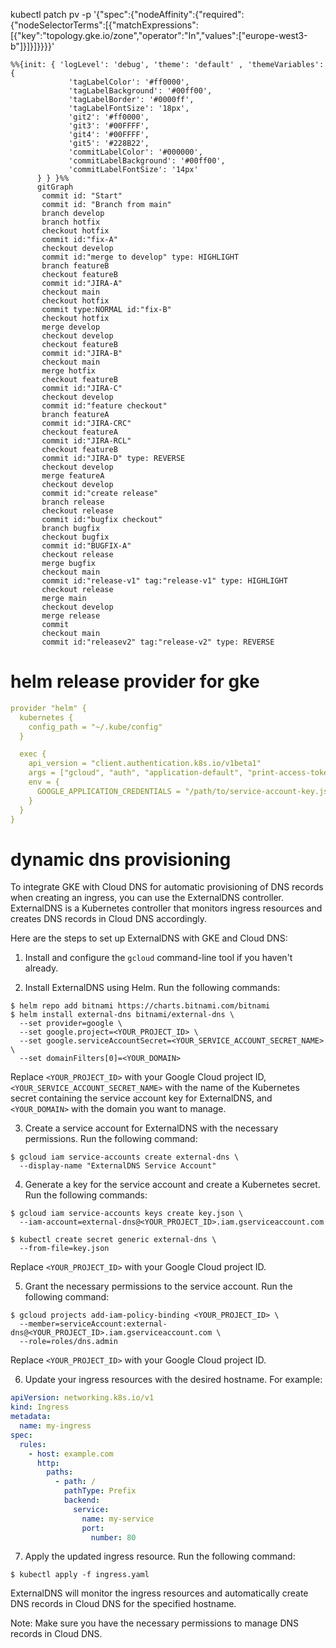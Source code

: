 kubectl patch pv <your-pv-name> -p '{"spec":{"nodeAffinity":{"required":{"nodeSelectorTerms":[{"matchExpressions":[{"key":"topology.gke.io/zone","operator":"In","values":["europe-west3-b"]}]}]}}}}'

 ```mermaid
 %%{init: { 'logLevel': 'debug', 'theme': 'default' , 'themeVariables': {
              'tagLabelColor': '#ff0000',
              'tagLabelBackground': '#00ff00',
              'tagLabelBorder': '#0000ff',
              'tagLabelFontSize': '18px',
              'git2': '#ff0000',
              'git3': '#00FFFF',
              'git4': '#00FFFF',
              'git5': '#228B22',
              'commitLabelColor': '#000000',
              'commitLabelBackground': '#00ff00',
              'commitLabelFontSize': '14px'
       } } }%%
       gitGraph
        commit id: "Start"
        commit id: "Branch from main"
        branch develop
        branch hotfix
        checkout hotfix
        commit id:"fix-A"
        checkout develop
        commit id:"merge to develop" type: HIGHLIGHT
        branch featureB
        checkout featureB
        commit id:"JIRA-A"
        checkout main
        checkout hotfix
        commit type:NORMAL id:"fix-B"
        checkout hotfix
        merge develop
        checkout develop
        checkout featureB
        commit id:"JIRA-B"
        checkout main
        merge hotfix
        checkout featureB
        commit id:"JIRA-C"
        checkout develop
        commit id:"feature checkout"
        branch featureA
        commit id:"JIRA-CRC"
        checkout featureA
        commit id:"JIRA-RCL"
        checkout featureB
        commit id:"JIRA-D" type: REVERSE
        checkout develop
        merge featureA
        checkout develop
        commit id:"create release"
        branch release
        checkout release
        commit id:"bugfix checkout"
        branch bugfix
        checkout bugfix
        commit id:"BUGFIX-A"
        checkout release
        merge bugfix
        checkout main
        commit id:"release-v1" tag:"release-v1" type: HIGHLIGHT
        checkout release
        merge main
        checkout develop
        merge release
        commit
        checkout main
        commit id:"releasev2" tag:"release-v2" type: REVERSE
 ```
# helm release  provider for gke

```yaml
provider "helm" {
  kubernetes {
    config_path = "~/.kube/config"
  }

  exec {
    api_version = "client.authentication.k8s.io/v1beta1"
    args = ["gcloud", "auth", "application-default", "print-access-token"]
    env = {
      GOOGLE_APPLICATION_CREDENTIALS = "/path/to/service-account-key.json"
    }
  }
}

```
# dynamic dns provisioning 

To integrate GKE with Cloud DNS for automatic provisioning of DNS records when creating an ingress, you can use the ExternalDNS controller. ExternalDNS is a Kubernetes controller that monitors ingress resources and creates DNS records in Cloud DNS accordingly.

Here are the steps to set up ExternalDNS with GKE and Cloud DNS:

1. Install and configure the `gcloud` command-line tool if you haven't already.

2. Install ExternalDNS using Helm. Run the following commands:

```shell
$ helm repo add bitnami https://charts.bitnami.com/bitnami
$ helm install external-dns bitnami/external-dns \
  --set provider=google \
  --set google.project=<YOUR_PROJECT_ID> \
  --set google.serviceAccountSecret=<YOUR_SERVICE_ACCOUNT_SECRET_NAME> \
  --set domainFilters[0]=<YOUR_DOMAIN>
```

Replace `<YOUR_PROJECT_ID>` with your Google Cloud project ID, `<YOUR_SERVICE_ACCOUNT_SECRET_NAME>` with the name of the Kubernetes secret containing the service account key for ExternalDNS, and `<YOUR_DOMAIN>` with the domain you want to manage.

3. Create a service account for ExternalDNS with the necessary permissions. Run the following command:

```shell
$ gcloud iam service-accounts create external-dns \
  --display-name "ExternalDNS Service Account"
```

4. Generate a key for the service account and create a Kubernetes secret. Run the following commands:

```shell
$ gcloud iam service-accounts keys create key.json \
  --iam-account=external-dns@<YOUR_PROJECT_ID>.iam.gserviceaccount.com

$ kubectl create secret generic external-dns \
  --from-file=key.json
```

Replace `<YOUR_PROJECT_ID>` with your Google Cloud project ID.

5. Grant the necessary permissions to the service account. Run the following command:

```shell
$ gcloud projects add-iam-policy-binding <YOUR_PROJECT_ID> \
  --member=serviceAccount:external-dns@<YOUR_PROJECT_ID>.iam.gserviceaccount.com \
  --role=roles/dns.admin
```

Replace `<YOUR_PROJECT_ID>` with your Google Cloud project ID.

6. Update your ingress resources with the desired hostname. For example:

```yaml
apiVersion: networking.k8s.io/v1
kind: Ingress
metadata:
  name: my-ingress
spec:
  rules:
    - host: example.com
      http:
        paths:
          - path: /
            pathType: Prefix
            backend:
              service:
                name: my-service
                port:
                  number: 80
```

7. Apply the updated ingress resource. Run the following command:

```shell
$ kubectl apply -f ingress.yaml
```

ExternalDNS will monitor the ingress resources and automatically create DNS records in Cloud DNS for the specified hostname.

Note: Make sure you have the necessary permissions to manage DNS records in Cloud DNS.
